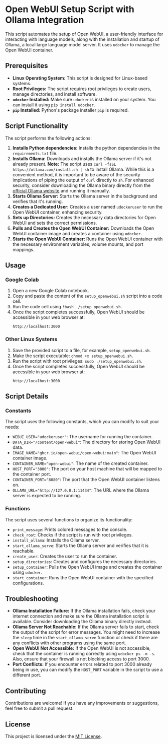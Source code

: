 # Open WebUI Setup Script with Ollama Integration

This script automates the setup of Open WebUI, a user-friendly interface for interacting with language models, along with the installation and startup of Ollama, a local large language model server. It uses `udocker` to manage the Open WebUI container.

## Prerequisites

*   **Linux Operating System:** This script is designed for Linux-based systems.
*   **Root Privileges:** The script requires root privileges to create users, manage directories, and install software.
*   **`udocker` Installed:** Make sure `udocker` is installed on your system. You can install it using `pip install udocker`.
*   **`pip` Installed:** Python's package installer `pip` is required.

## Script Functionality

The script performs the following actions:

1.  **Installs Python dependencies:** Installs the python dependencies in the `requirements.txt` file.
2.  **Installs Ollama:** Downloads and installs the Ollama server if it's not already present. **Note:** The script uses `curl -fsSL https://ollama.com/install.sh | sh` to install Ollama. While this is a convenient method, it is important to be aware of the security implications of piping the output of `curl` directly to `sh`. For enhanced security, consider downloading the Ollama binary directly from the [official Ollama website](https://ollama.com) and running it manually.
3.  **Starts Ollama Server:** Starts the Ollama server in the background and verifies that it's running.
4.  **Creates a Dedicated User:** Creates a user named `udockeruser` to run the Open WebUI container, enhancing security.
5.  **Sets up Directories:** Creates the necessary data directories for Open WebUI and sets the correct permissions.
6.  **Pulls and Creates the Open WebUI Container:** Downloads the Open WebUI container image and creates a container using `udocker`.
7.  **Starts the Open WebUI Container:** Runs the Open WebUI container with the necessary environment variables, volume mounts, and port mappings.

## Usage

### Google Colab

1.  Open a new Google Colab notebook.
2.  Copy and paste the content of the `setup_openwebui.sh` script into a code cell.
3.  Run the code cell using `!bash ./setup_openwebui.sh`.
4.  Once the script completes successfully, Open WebUI should be accessible in your web browser at:
    ```
    http://localhost:3000
    ```

### Other Linux Systems

1.  Save the provided script to a file, for example, `setup_openwebui.sh`.
2.  Make the script executable: `chmod +x setup_openwebui.sh`.
3.  Run the script with root privileges: `sudo ./setup_openwebui.sh`.
4.  Once the script completes successfully, Open WebUI should be accessible in your web browser at:
    ```
    http://localhost:3000
    ```

## Script Details

### Constants

The script uses the following constants, which you can modify to suit your needs:

*   `WEBUI_USER="udockeruser"`: The username for running the container.
*   `DATA_DIR="/content/open-webui"`: The directory for storing Open WebUI data.
*   `IMAGE_NAME="ghcr.io/open-webui/open-webui:main"`: The Open WebUI container image.
*   `CONTAINER_NAME="open-webui"`: The name of the created container.
*   `HOST_PORT="3000"`: The port on your host machine that will be mapped to the container port.
*   `CONTAINER_PORT="8080"`: The port that the Open WebUI container listens on.
*   `OLLAMA_URL="http://127.0.0.1:11434"`: The URL where the Ollama server is expected to be running.

### Functions

The script uses several functions to organize its functionality:

*   `print_message`: Prints colored messages to the console.
*   `check_root`: Checks if the script is run with root privileges.
*   `install_ollama`: Installs the Ollama server.
*   `start_ollama_serve`: Starts the Ollama server and verifies that it is reachable.
*   `create_user`: Creates the user to run the container.
*   `setup_directories`: Creates and configures the necessary directories.
*   `setup_container`: Pulls the Open WebUI image and creates the container using `udocker`.
*   `start_container`: Runs the Open WebUI container with the specified configurations.

## Troubleshooting

*   **Ollama Installation Failure:** If the Ollama installation fails, check your internet connection and make sure the Ollama installation script is available. Consider downloading the Ollama binary directly instead.
*   **Ollama Server Not Reachable:** If the Ollama server fails to start, check the output of the script for error messages. You might need to increase the `sleep` time in the `start_ollama_serve` function or check if there are any conflicts with other programs using the same port.
*   **Open WebUI Not Accessible:** If the Open WebUI is not accessible, check that the container is running correctly using `udocker ps -m -s`. Also, ensure that your firewall is not blocking access to port 3000.
*   **Port Conflicts:** If you encounter errors related to port 3000 already being in use, you can modify the `HOST_PORT` variable in the script to use a different port.

## Contributing

Contributions are welcome! If you have any improvements or suggestions, feel free to submit a pull request.

## License

This project is licensed under the [MIT License](LICENSE).
